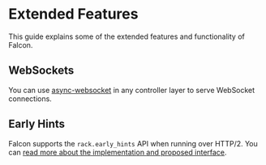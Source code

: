 # Extended Features

This guide explains some of the extended features and functionality of Falcon.

## WebSockets

You can use [async-websocket] in any controller layer to serve WebSocket connections.

[async-websocket]: https://github.com/socketry/async-websocket

## Early Hints

Falcon supports the `rack.early_hints` API when running over HTTP/2. You can [read more about the implementation and proposed interface](https://www.codeotaku.com/journal/2019-02/falcon-early-hints/index).
